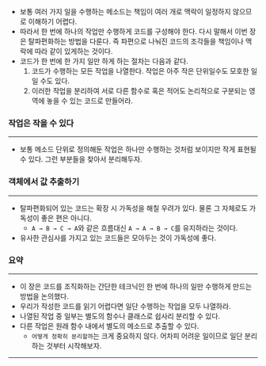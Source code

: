- 보통 여러 가지 일을 수행하는 메소드는 책임이 여러 개로 맥락이 일정하지 않으므로 이해하기 어렵다.
- 따라서 한 번에 하나의 작업만 수행하게 코드를 구성해야 한다. 다시 말해서 이번 장은 탈파편화하는 방법을 다룬다. 즉 파편으로 나눠진 코드의 조각들을 책임이나 맥락에 따라 같이 있게하는 것이다.
- 코드가 한 번에 한 가지 일만 하게 하는 절차는 다음과 같다.
    1. 코드가 수행하는 모든 작업을 나열한다. 작업은 아주 작은 단위일수도 모호한 일일 수도 있다.
    2. 이러한 작업을 분리하여 서로 다른 함수로 혹은 적어도 논리적으로 구분되는 영역에 놓을 수 있는 코드로 만들어라.

### 작업은 작을 수 있다

---

- 보통 메소드 단위로 정의해둔 작업은 하나만 수행하는 것처럼 보이지만 작게 표현될 수 있다. 그런 부분들을 찾아서 분리해두자.

### 객체에서 값 추출하기

---

- 탈파편화되어 있는 코드는 확장 시 가독성을 해칠 우려가 있다. 물론 그 자체로도 가독성이 좋은 편은 아니다.
    - `A → B → C → A`와 같은 흐름대신 `A → A → B → C`를 유지하라는 것이다.
- 유사한 관심사를 가지고 있는 코드들은 모아두는 것이 가독성에 좋다.

### 요약

---

- 이 장은 코드를 조직화하는 간단한 테크닉인 한 번에 하나의 일만 수행하게 만드는 방법을 논의했다.
- 우리가 작성한 코드를 읽기 어렵다면 일단 수행하는 작업을 모두 나열하라.
- 나열된 작업 중 일부는 별도의 함수나 클래스로 쉽사리 분리할 수 있다.
- 다른 작업은 원래 함수 내에서 별도의 메소드로 추출할 수 있다.
    - `어떻게 정확히 분리할까`는 크게 중요하지 않다. 어차피 어려운 일이므로 일단 분리하는 것부터 시작해보자.
---